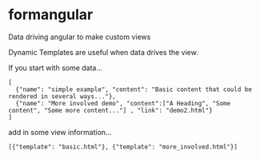 formangular
===========

Data driving angular to make custom views

Dynamic Templates are useful when data drives the view.

If you start with some data...
```
[
  {"name": "simple example", "content": "Basic content that could be rendered in several ways..."},
  {"name": "More involved demo", "content":["A Heading", "Some content", "Some more content..."] , "link": "demo2.html"}
]
```

add in some view information...
```
[{"template": "basic.html"}, {"template": "more_involved.html"}]
``` 

